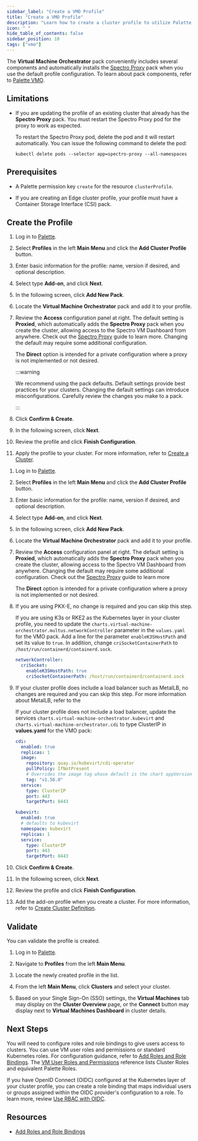 ```yaml
---
sidebar_label: "Create a VMO Profile"
title: "Create a VMO Profile"
description: "Learn how to create a cluster profile to utilize Palette Virtual Machine Orchestrator capabilities."
icon: " "
hide_table_of_contents: false
sidebar_position: 10
tags: ["vmo"]
---
```


The **Virtual Machine Orchestrator** pack conveniently includes several components and automatically installs the
[Spectro Proxy](../integrations/frp.md) pack when you use the default profile configuration. To learn about pack
components, refer to [Palette VMO](./vm-management.md).

## Limitations

- If you are updating the profile of an existing cluster that already has the **Spectro Proxy** pack. You must restart
  the Spectro Proxy pod for the proxy to work as expected.

  To restart the Spectro Proxy pod, delete the pod and it will restart automatically. You can issue the following
  command to delete the pod:

  ```shell
  kubectl delete pods --selector app=spectro-proxy --all-namespaces
  ```

## Prerequisites

- A Palette permission key `create` for the resource `clusterProfile`.

- If you are creating an Edge cluster profile, your profile must have a Container Storage Interface (CSI) pack.

## Create the Profile

<Tabs>
<TabItem value="non-edge" label="Non-edge">

1. Log in to [Palette](https://console.spectrocloud.com).

2. Select **Profiles** in the left **Main Menu** and click the **Add Cluster Profile** button.

3. Enter basic information for the profile: name, version if desired, and optional description.

4. Select type **Add-on**, and click **Next**.

5. In the following screen, click **Add New Pack**.

6. Locate the **Virtual Machine Orchestrator** pack and add it to your profile.

7. Review the **Access** configuration panel at right. The default setting is **Proxied**, which automatically adds the
   **Spectro Proxy** pack when you create the cluster, allowing access to the Spectro VM Dashboard from anywhere. Check
   out the [Spectro Proxy](../integrations/frp.md) guide to learn more. Changing the default may require some additional
   configuration.

   The **Direct** option is intended for a private configuration where a proxy is not implemented or not desired.

   :::warning

   We recommend using the pack defaults. Default settings provide best practices for your clusters. Changing the default
   settings can introduce misconfigurations. Carefully review the changes you make to a pack.

   :::

8. Click **Confirm & Create**.

9. In the following screen, click **Next**.

10. Review the profile and click **Finish Configuration**.

11. Apply the profile to your cluster. For more information, refer to
    [Create a Cluster](../clusters/public-cloud/deploy-k8s-cluster.md).

</TabItem>

<TabItem value="edge" label="Edge">

1.  Log in to [Palette](https://console.spectrocloud.com).

2.  Select **Profiles** in the left **Main Menu** and click the **Add Cluster Profile** button.

3.  Enter basic information for the profile: name, version if desired, and optional description.

4.  Select type **Add-on**, and click **Next**.

5.  In the following screen, click **Add New Pack**.

6.  Locate the **Virtual Machine Orchestrator** pack and add it to your profile.

7.  Review the **Access** configuration panel at right. The default setting is **Proxied**, which automatically adds the
    **Spectro Proxy** pack when you create the cluster, allowing access to the Spectro VM Dashboard from anywhere.
    Changing the default may require some additional configuration. Check out the
    [Spectro Proxy](../integrations/frp.md) guide to learn more

    The **Direct** option is intended for a private configuration where a proxy is not implemented or not desired.

8.  If you are using PKX-E, no change is required and you can skip this step.

    If you are using K3s or RKE2 as the Kubernetes layer in your cluster profile, you need to update the
    `charts.virtual-machine-orchestrator.multus.networkController` parameter in the `values.yaml` for the VMO pack. Add
    a line for the parameter `enableK3SHostPath` and set its value to `true`. In addition, change
    `criSocketContainerPath` to `/host/run/containerd/containerd.sock`.

    ```yaml {3-4}
    networkController:
      criSocket:
        enableK3SHostPath: true
        criSocketContainerPath: /host/run/containerd/containerd.sock
    ```

<!-- prettier-ignore -->
9.  If your cluster profile does include a load balancer such as MetalLB, no changes are required and you can skip this
    step. For more information about MetalLB, refer to the <VersionedLink text="MetalLB pack documentation" url="/integrations/packs/?pack=lb-metallb-helm" />


    If your cluster profile does not include a load balancer, update the services
    `charts.virtual-machine-orchestrator.kubevirt` and `charts.virtual-machine-orchestrator.cdi` to type ClusterIP in
    **values.yaml** for the VMO pack:

    <Tabs>

    <TabItem value="cdi" label="cdi">

    ```yaml {10}
    cdi:
      enabled: true
      replicas: 1
      image:
        repository: quay.io/kubevirt/cdi-operator
        pullPolicy: IfNotPresent
        # Overrides the image tag whose default is the chart appVersion.
        tag: "v1.56.0"
      service:
        type: ClusterIP
        port: 443
        targetPort: 8443
    ```

    </TabItem>

    <TabItem value="kubevirt" label="kubevirt">

    ```yaml {7}
    kubevirt:
      enabled: true
      # defaults to kubevirt
      namespace: kubevirt
      replicas: 1
      service:
        type: ClusterIP
        port: 443
        targetPort: 8443
    ```

    </TabItem>

    </Tabs>

10. Click **Confirm & Create**.

11. In the following screen, click **Next**.

12. Review the profile and click **Finish Configuration**.

13. Add the add-on profile when you create a cluster. For more information, refer to
    [Create Cluster Definition](../clusters/edge/site-deployment/cluster-deployment.md).

</TabItem>

</Tabs>

## Validate

You can validate the profile is created.

1.  Log in to [Palette](https://console.spectrocloud.com).

2.  Navigate to **Profiles** from the left **Main Menu**.

3.  Locate the newly created profile in the list.

4.  From the left **Main Menu**, click **Clusters** and select your cluster.

5.  Based on your Single Sign-On (SSO) settings, the **Virtual Machines** tab may display on the **Cluster Overview**
    page, or the **Connect** button may display next to **Virtual Machines Dashboard** in cluster details.

## Next Steps

You will need to configure roles and role bindings to give users access to clusters. You can use VM user roles and
permissions or standard Kubernetes roles. For configuration guidance, refer to
[Add Roles and Role Bindings](./rbac/add-roles-and-role-bindings.md). The
[VM User Roles and Permissions](./rbac/vm-roles-permissions.md) reference lists Cluster Roles and equivalent Palette
Roles.

If you have OpenID Connect (OIDC) configured at the Kubernetes layer of your cluster profile, you can create a role
binding that maps individual users or groups assigned within the OIDC provider's configuration to a role. To learn more,
review [Use RBAC with OIDC](../integrations/kubernetes.md#use-rbac-with-oidc).

## Resources

- [Add Roles and Role Bindings](./rbac/add-roles-and-role-bindings.md)
